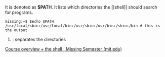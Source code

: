 It is denoted as **$PATH**. It lists which directories the [[shell]] should search for programs. <!--SR:!2023-03-19,7,230-->

```shell
missing:~$ $echo $PATH 
/usr/local/sbin:/usr/local/bin:/usr/sbin:/usr/bin:/sbin:/bin # this is the output 
```
1. : separates the directories 





[Course overview + the shell · Missing Semester (mit.edu)](https://missing.csail.mit.edu/2020/course-shell/)